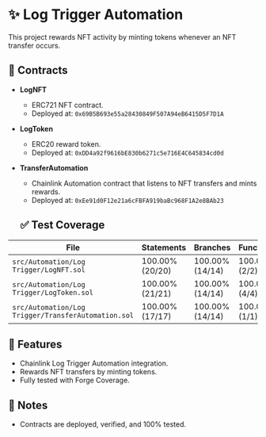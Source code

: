 # ✨ Log Trigger Automation

This project rewards NFT activity by minting tokens whenever an NFT transfer occurs.

## 🚀 Contracts

- **LogNFT**
  - ERC721 NFT contract.
  - Deployed at: `0x69B5B693e55a28430849F507A94eB6415D5F7D1A`

- **LogToken**
  - ERC20 reward token.
  - Deployed at: `0xDD4a92f9616bE830b6271c5e716E4C645834cd0d`

- **TransferAutomation**
  - Chainlink Automation contract that listens to NFT transfers and mints rewards.
  - Deployed at: `0xEe91d0F12e21a6cFBFA919baBc968F1A2e8BAb23`

  ## ✅ Test Coverage

| File | Statements | Branches | Functions | Lines |
| ---- | ---------- | -------- | --------- | ----- |
| `src/Automation/Log Trigger/LogNFT.sol` | 100.00% (20/20) | 100.00% (14/14) | 100.00% (2/2) | 100.00% (6/6) |
| `src/Automation/Log Trigger/LogToken.sol` | 100.00% (21/21) | 100.00% (14/14) | 100.00% (4/4) | 100.00% (7/7) |
| `src/Automation/Log Trigger/TransferAutomation.sol` | 100.00% (17/17) | 100.00% (14/14) | 100.00% (1/1) | 100.00% (5/5) |


## 🔗 Features

- Chainlink Log Trigger Automation integration.
- Rewards NFT transfers by minting tokens.
- Fully tested with Forge Coverage.

## 🔎 Notes

- Contracts are deployed, verified, and 100% tested.
